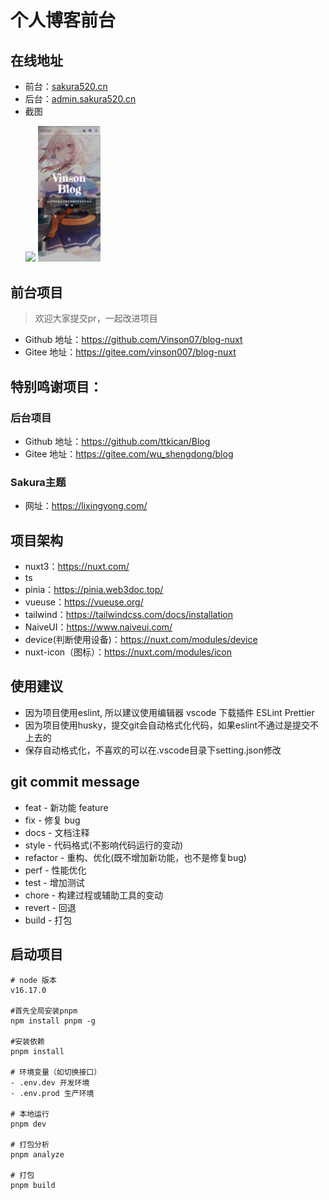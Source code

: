 # 个人博客前台

## 在线地址
- 前台：<a href="sakura520.cn" target="_blank">sakura520.cn</a>
- 后台：<a href="admin.sakura520.cn" target="_blank">admin.sakura520.cn</a>
- 截图
  <p>
    <img src="./src/assets/img/banner.png" width="400"/>
    <img src="./src/assets/img/banner_mobile.png" width="100" />
  </p>

## 前台项目
> 欢迎大家提交pr，一起改进项目
- Github 地址：https://github.com/Vinson07/blog-nuxt
- Gitee 地址：https://gitee.com/vinson007/blog-nuxt

## 特别鸣谢项目：
### 后台项目
- Github 地址：https://github.com/ttkican/Blog
- Gitee 地址：https://gitee.com/wu_shengdong/blog
### Sakura主题
- 网址：https://lixingyong.com/

## 项目架构
- nuxt3：https://nuxt.com/
- ts 
- pinia：https://pinia.web3doc.top/
- vueuse：https://vueuse.org/
- tailwind：https://tailwindcss.com/docs/installation
- NaiveUI：https://www.naiveui.com/
- device(判断使用设备)：https://nuxt.com/modules/device
- nuxt-icon（图标）：https://nuxt.com/modules/icon

## 使用建议
- 因为项目使用eslint, 所以建议使用编辑器 vscode 下载插件 ESLint Prettier
- 因为项目使用husky，提交git会自动格式化代码，如果eslint不通过是提交不上去的
- 保存自动格式化，不喜欢的可以在.vscode目录下setting.json修改

## git commit message

- feat - 新功能 feature
- fix - 修复 bug
- docs - 文档注释
- style - 代码格式(不影响代码运行的变动)
- refactor - 重构、优化(既不增加新功能，也不是修复bug)
- perf - 性能优化
- test - 增加测试
- chore - 构建过程或辅助工具的变动
- revert - 回退
- build - 打包


## 启动项目
```shell
# node 版本
v16.17.0

#首先全局安装pnpm
npm install pnpm -g

#安装依赖
pnpm install

# 环境变量（如切换接口）
- .env.dev 开发环境
- .env.prod 生产环境

# 本地运行
pnpm dev

# 打包分析
pnpm analyze

# 打包
pnpm build

```
